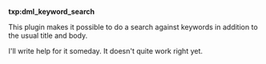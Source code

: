 **txp:dml_keyword_search**

This plugin makes it possible to do a search against keywords in addition to
the usual title and body.

I'll write help for it someday. It doesn't quite work right yet.

